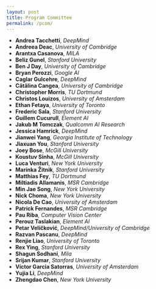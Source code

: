 ```yaml
---
layout: post
title: Program Committee
permalink: /pcom/
---
```


- **Andrea Tacchetti**, *DeepMind*
- **Andreea Deac**, *University of Cambridge*
- **Arantxa Casanova**,	*MILA*		
- **Beliz Gunel**, *Stanford University*		
- **Ben J Day**, *University of Cambridge*
- **Bryan Perozzi**, *Google AI*
- **Caglar Gulcehre**, *DeepMind*		
- **Cătălina Cangea**, *University of Cambridge*
- **Christopher Morris**, *TU Dortmund*
- **Christos Louizos**, *University of Amsterdam*
- **Ethan Fetaya**, *University of Toronto*
- **Frederic Sala**, *Stanford University*
- **Guillem Cucurull**,	*Element AI*
- **Jakub M Tomczak**, *Qualcomm AI Research*
- **Jessica Hamrick**, *DeepMind*
- **Jianwei Yang**, *Georgia Institute of Technology*
- **Jiaxuan You**, *Stanford University*
- **Joey Bose**, *McGill University*
- **Koustuv Sinha**, *McGill University*
- **Luca Venturi**,	*New York University*
- **Marinka Žitnik**, *Stanford University*
- **Matthias Fey**, *TU Dortmund*
- **Miltiadis Allamanis**, *MSR Cambridge*
- **Min Jae Song**,	*New York University*
- **Nick Choma**, *New York University*		
- **Nicola De Cao**, *University of Amsterdam*
- **Patrick Fernandes**, *MSR Cambridge*
- **Pau Riba**, *Computer Vision Center*
- **Perouz Taslakian**, *Element AI*
- **Petar Veličković**,	*DeepMind/University of Cambridge*
- **Razvan Pascanu**, *DeepMind*
- **Renjie Liao**, *University of Toronto*
- **Rex Ying**,	*Stanford University*
- **Shagun Sodhani**, *Mila*
- **Srijan Kumar**,	*Stanford University*
- **Víctor Garcia Satorras**, *University of Amsterdam*
- **Yujia Li**,	*DeepMind*
- **Zhengdao Chen**, *New York University*
